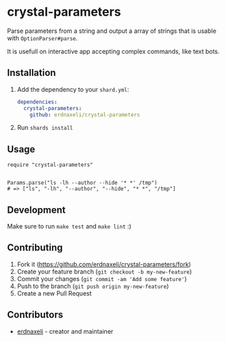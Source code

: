 # crystal-parameters

Parse parameters from a string and output a array of strings that is usable with
`OptionParser#parse`.

It is usefull on interactive app accepting complex commands, like text bots.

## Installation

1. Add the dependency to your `shard.yml`:

   ```yaml
   dependencies:
     crystal-parameters:
       github: erdnaxeli/crystal-parameters
   ```

2. Run `shards install`

## Usage

```crystal
require "crystal-parameters"


Params.parse("ls -lh --author --hide '* *' /tmp")
# => ["ls", "-lh", "--author", "--hide", "* *", "/tmp"]
```

## Development

Make sure to run `make test` and `make lint` :)

## Contributing

1. Fork it (<https://github.com/erdnaxeli/crystal-parameters/fork>)
2. Create your feature branch (`git checkout -b my-new-feature`)
3. Commit your changes (`git commit -am 'Add some feature'`)
4. Push to the branch (`git push origin my-new-feature`)
5. Create a new Pull Request

## Contributors

- [erdnaxeli](https://github.com/erdnaxeli) - creator and maintainer
